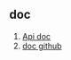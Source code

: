 

## doc
1. [Api doc](https://www.starknetjs.com/docs/API/)
2. [doc github](https://github.com/0xs34n/starknet.js)